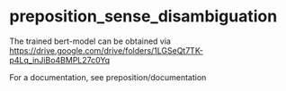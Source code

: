 # preposition_sense_disambiguation

The trained bert-model can be obtained via https://drive.google.com/drive/folders/1LGSeQt7TK-p4Lq_inJiBo4BMPL27c0Yq

For a documentation, see preposition/documentation
